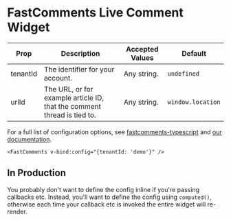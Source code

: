 # FastComments Live Comment Widget

| Prop     | Description                                                             | Accepted Values | Default           |
|----------|-------------------------------------------------------------------------|-----------------|-------------------|
| tenantId | The identifier for your account.                                        | Any string.     | `undefined`       |
| urlId    | The URL, or for example article ID, that the comment thread is tied to. | Any string.     | `window.location` |

For a full list of configuration options, see [fastcomments-typescript](https://github.com/FastComments/fastcomments-typescript) and [our documentation](https://docs.fastcomments.com/guide-customizations-and-configuration.html).

```vue
<FastComments v-bind:config="{tenantId: 'demo'}" />
```

<FastComments v-bind:config="{tenantId: 'demo'}" />

<script setup>
import { FastComments } from '../../../src/main'
</script>

## In Production

You probably don't want to define the config inline if you're passing callbacks etc. Instead, you'll want to define
the config using `computed()`, otherwise each time your callback etc is invoked the entire widget will re-render.
